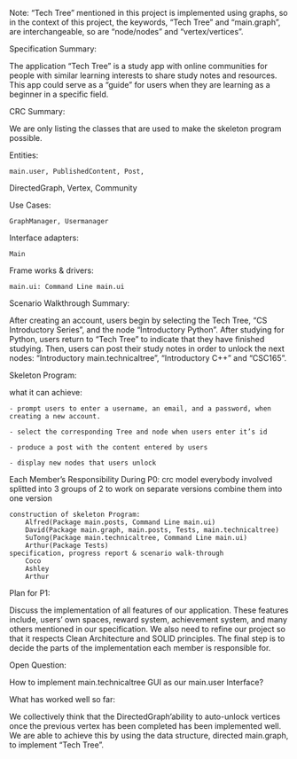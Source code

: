 Note: “Tech Tree” mentioned in this project is implemented using graphs, so in the context of this project, the keywords, “Tech Tree” and “main.graph”, are interchangeable, so are “node/nodes” and “vertex/vertices”.

Specification Summary:

The application “Tech Tree” is a study app with online communities for people with similar learning interests to share study notes and resources. This app could serve as a “guide” for users when they are learning as a beginner in a specific field.

CRC Summary:

We are only listing the classes that are used to make the skeleton program possible.

Entities:

	main.user, PublishedContent, Post, 
DirectedGraph, Vertex, Community

Use Cases:

	GraphManager, Usermanager

Interface adapters:

	Main

Frame works & drivers:

	main.ui: Command Line main.ui

Scenario Walkthrough Summary:

After creating an account, users begin by selecting the Tech Tree, “CS Introductory Series”, and the node “Introductory Python”. After studying for Python, users return to “Tech Tree” to indicate that they have finished studying. Then, users can post their study notes in order to unlock the next nodes: “Introductory main.technicaltree”, “Introductory C++” and “CSC165”.

Skeleton Program:

what it can achieve:

	- prompt users to enter a username, an email, and a password, when creating a new account.
	
	- select the corresponding Tree and node when users enter it’s id
	
	- produce a post with the content entered by users
	
	- display new nodes that users unlock
	
Each Member’s Responsibility During P0:
	crc model
		everybody involved
		splitted into 3 groups of 2 to work on separate versions
		combine them into one version

	construction of skeleton Program:
		Alfred(Package main.posts, Command Line main.ui)
		David(Package main.graph, main.posts, Tests, main.technicaltree)
		SuTong(Package main.technicaltree, Command Line main.ui)
		Arthur(Package Tests)
	specification, progress report & scenario walk-through
		Coco
		Ashley
		Arthur

Plan for P1:

Discuss the implementation of all features of our application. These features include, users’ own spaces, reward system, achievement system, and many others mentioned in our specification. We also need to refine our project so that it respects Clean Architecture and SOLID principles. The final step is to decide the parts of the implementation each member is responsible for.

Open Question:

How to implement main.technicaltree GUI as our main.user Interface?

What has worked well so far:

We collectively think that the DirectedGraph’ability to auto-unlock vertices once the previous vertex has been completed has been implemented well. We are able to achieve this by using the data structure, directed main.graph, to implement “Tech Tree”. 

